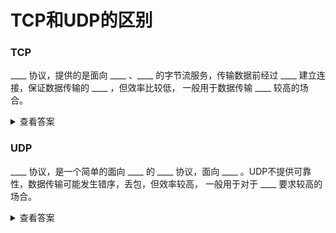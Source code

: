 # TCP和UDP的区别

### TCP
____ 协议，提供的是面向 ____ 、____ 的字节流服务，传输数据前经过 ____ 建立连接，保证数据传输的 ____ ，但效率比较低，
一般用于数据传输 ____ 较高的场合。

<details>
<summary>查看答案</summary>
<pre>
传输控制 连接 可靠 三次握手 可靠性 安全性
</pre>
</details>

### UDP
____ 协议，是一个简单的面向 ____ 的 ____ 协议，面向 ____ 。UDP不提供可靠性，数据传输可能发生错序，丢包，但效率较高，
一般用于对于 ____ 要求较高的场合。

<details>
<summary>查看答案</summary>
<pre>
用户数据报 数据报 传输层 无连接 实时性
</pre>
</details>